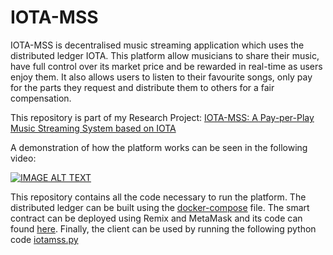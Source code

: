 # IOTA-MSS

IOTA-MSS is decentralised music streaming application which uses the distributed ledger IOTA. This platform allow musicians to share their music, have full control over its market price and be rewarded in real-time as users enjoy them. It also allows users to listen to their favourite
songs, only pay for the parts they request and distribute them to others for a fair compensation.

This repository is part of my Research Project: [IOTA-MSS: A Pay-per-Play Music Streaming System based on IOTA](IOTA_MSS_Research_Final.pdf)

A demonstration of how the platform works can be seen in the following video:

[![IMAGE ALT TEXT](https://i.ytimg.com/vi/HdMOxa9aIfg/hqdefault.jpg?sqp=-oaymwE2CNACELwBSFXyq4qpAygIARUAAIhCGAFwAcABBvABAfgB_gmAAtAFigIMCAAQARhfIF8oXzAP&rs=AOn4CLDRQU81XC1esQ_2sJhAuSXaMYn6jQ)](https://youtu.be/HdMOxa9aIfg "IOTA-MSS demo video")

This repository contains all the code necessary to run the platform. The distributed ledger can be built using the [docker-compose](docker-compose.yml) file. The smart contract can be deployed using Remix and MetaMask and its code can found [here](contract/Platform.sol). Finally, the client can be used by running the following python code [iotamss.py](iotamss.py)
